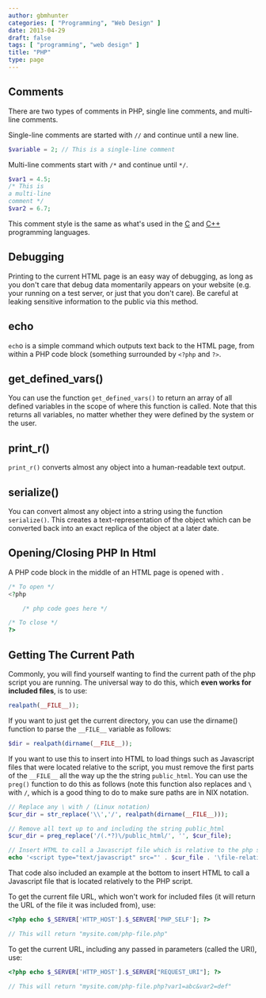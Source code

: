 ```yaml
---
author: gbmhunter
categories: [ "Programming", "Web Design" ]
date: 2013-04-29
draft: false
tags: [ "programming", "web design" ]
title: "PHP"
type: page
---
```


## Comments

There are two types of comments in PHP, single line comments, and multi-line comments.

Single-line comments are started with `//` and continue until a new line.

```php
$variable = 2; // This is a single-line comment
```

Multi-line comments start with `/*` and continue until `*/`.

```php
$var1 = 4.5;
/* This is
a multi-line
comment */
$var2 = 6.7;
```

This comment style is the same as what's used in the [C](/programming/languages/c) and [C++](/programming/languages/c-plus-plus) programming languages.

## Debugging

Printing to the current HTML page is an easy way of debugging, as long as you don't care that debug data momentarily appears on your website (e.g. your running on a test server, or just that you don't care). Be careful at leaking sensitive information to the public via this method.

## echo

`ech`o is a simple command which outputs text back to the HTML page, from within a PHP code block (something surrounded by `<?php` and `?>`.

## get_defined_vars()

You can use the function `get_defined_vars()` to return an array of all defined variables in the scope of where this function is called. Note that this returns all variables, no matter whether they were defined by the system or the user.

## print_r()

`print_r()` converts almost any object into a human-readable text output.

## serialize()

You can convert almost any object into a string using the function `serialize()`. This creates a text-representation of the object which can be converted back into an exact replica of the object at a later date.

## Opening/Closing PHP In Html

A PHP code block in the middle of an HTML page is opened with <?php and closed with ?>.

```php    
/* To open */
<?php

    /* php code goes here */

/* To close */
?>
```

## Getting The Current Path

Commonly, you will find yourself wanting to find the current path of the php script you are running. The universal way to do this, which **even works for included files**, is to use:

```php    
realpath(__FILE__));
```

If you want to just get the current directory, you can use the dirname() function to parse the `__FILE__` variable as follows:

```php 
$dir = realpath(dirname(__FILE__));
```

If you want to use this to insert into HTML to load things such as Javascript files that were located relative to the script, you must remove the first parts of the `__FILE__` all the way up the the string `public_html`. You can use the `preg()` function to do this as follows (note this function also replaces and `\` with `/`, which is a good thing to do to make sure paths are in NIX notation.

```php
// Replace any \ with / (Linux notation)
$cur_dir = str_replace('\\','/', realpath(dirname(__FILE__)));

// Remove all text up to and including the string public_html
$cur_dir = preg_replace('/(.*?)\/public_html/', '', $cur_file);

// Insert HTML to call a Javascript file which is relative to the php script (example)
echo '<script type="text/javascript" src="' . $cur_file . '\file-relative-to-php-script.js"></script>';
```

That code also included an example at the bottom to insert HTML to call a Javascript file that is located relatively to the PHP script.

To get the current file URL, which won't work for included files (it will return the URL of the file it was included from), use:

```php 
<?php echo $_SERVER['HTTP_HOST'].$_SERVER['PHP_SELF']; ?>

// This will return "mysite.com/php-file.php"
```

To get the current URL, including any passed in parameters (called the URI), use:

```php
<?php echo $_SERVER['HTTP_HOST'].$_SERVER["REQUEST_URI"]; ?>

// This will return "mysite.com/php-file.php?var1=abc&var2=def"
```